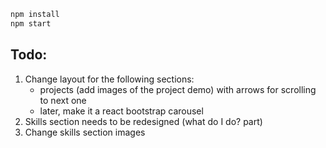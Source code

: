 ```bash
npm install
npm start
```

## Todo:
1. Change layout for the following sections:
    - projects (add images of the project demo) with arrows for scrolling to next one 
    - later, make it a react bootstrap carousel
2. Skills section needs to be redesigned (what do I do? part)
3. Change skills section images
